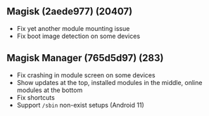 ## Magisk (2aede977) (20407)
- Fix yet another module mounting issue
- Fix boot image detection on some devices

## Magisk Manager (765d5d97) (283)
- Fix crashing in module screen on some devices
- Show updates at the top, installed modules in the middle, online modules at the bottom
- Fix shortcuts
- Support `/sbin` non-exist setups (Android 11)
